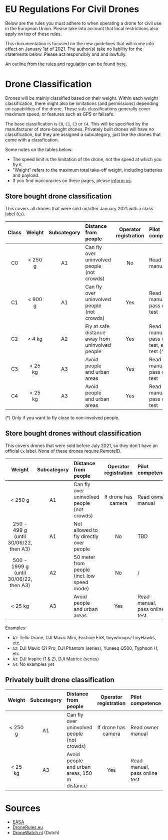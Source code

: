 # EU Regulations For Civil Drones

Below are the rules you must adhere to when operating a drone for civil use in the European Union.
Please take into account that local restrictions also apply on top of these rules.

This documentation is focused on the new guidelines that will come into effect on January 1st of 2021.
The author(s) take no liability for the statements below. Please act responsibly and and lawfully.

An outline from the rules and regulation can be found [here](https://www.easa.europa.eu/sites/default/files/dfu/217307_EASA_DRONE_POSTER_2018%20final.pdf).

# Drone Classification

Drones will be mainly classified based on their weight. Within each weight classification, there might also be
limitations (and permissions) depending on capabilities of the drone. These sub-classifications generally cover
maximum speed, or features such as GPS or failsafe.

The base classification is `C0`, `C1`, `C3` or `C4`. This will be specified by the manufacturer of store-bought drones. 
Privately built drones will have no classification, but they are assigned a subcategory, just like the drones that come with
a classfication.

Some notes on the tables below:
- The speed limit is the limitation of the drone, not the speed at which you fly it.
- "Weight" refers to the maximum total take-off weight, including batteries and payload.
- If you find inaccuracies on these pages, please [inform us](https://github.com/ByteWelder/DroneCrafting/issues).

## Store bought drone classification

This covers all drones that were sold on/after January 2021 with a class label (`Cx`).

 Class | Weight | Subcategory | Distance from people | Operator registration | Pilot competence | RemoteID | Speed
:---:|:-------:|:--:|:-------------------------------------------------|:---:|:-----------------------------------------------|:---:|:---------:
| C0 | < 250 g | A1 | Can fly over uninvolved people (not crowds)      | No  | Read owner manual                              | No  | < 19 m/s |
| C1 | < 900 g | A1 | Can fly over uninvolved people (not crowds)      | Yes | Read manual, pass online test                  | Yes | < 19 m/s |
| C2 | < 4 kg  | A2 | Fly at safe distance away from uninvolved people | Yes | Read manual, pass online test, extra test (\*) | Yes | < 19 m/s |
| C3 | < 25 kg | A3 | Avoid people and urban areas                     | Yes | Read manual, pass online test                  | Yes | < 19 m/s |
| C4 | < 25 kg | A3 | Avoid people and urban areas                     | Yes | Read manual, pass online test                  | Yes | /        |

(\*) Only if you want to fly close to non-involved people.

## Store bought drones without classification

This covers drones that were sold before July 2021, so they don't have an official `Cx` label.
None of these drones require RemoteID.

 Weight | Subcategory | Distance from people | Operator registration | Pilot competence | Speed 
:-------------------------------------------:|:--:|:--------------------------------------------|:-------------------:|:------------------------------|:----------
| < 250 g                                    | A1 | Can fly over uninvolved people (not crowds) | If drone has camera | Read owner manual             | < 19 m/s |
| 250 - 499 g<br/>(until 30/06/22, then A3)  | A1 | Not allowed to fly directly over people     | No                  | TBD                           | < 19 m/s |
| 500 - 1999 g<br/>(until 30/06/22, then A3) | A2 | 50 meter from people (incl. low speed mode) | No                  | /                             | < 19 m/s |
| < 25 kg                                    | A3 | Avoid people and urban areas                | Yes                 | Read manual, pass online test | /        |

Examples:
- `A1`: Tello Drone, DJI Mavic Mini, Eachine E58, tinywhoops/TinyHawks, etc.
- `A2`: DJI Mavic (2) Pro, DJI Phantom (series), Yuneeq Q500, Typhoon H, etc.
- `A3`: DJI Inspire (1 & 2), DJI Matrice (series)
- `A4`: No examples yet

## Privately built drone classification

 Weight | Subcategory | Distance from people | Operator registration | Pilot competence | Speed
:--------:|:--:|:---------------------------------------------|:-------------------:|:------------------------------|:---------:
| < 250 g | A1 | Can fly over uninvolved people (not crowds)  | If drone has camera | Read owner manual             | < 19 m/s |
| < 25 kg | A3 | Avoid people and urban areas, 150 m distance | Yes                 | Read manual, pass online test | /        |

# Sources

- [EASA](https://www.easa.europa.eu/easa-and-you/civil-drones-rpas)
- [DroneRules.eu](https://dronerules.eu/sl/professional/eu_regulations_updates)
- [DroneWatch.nl](https://www.dronewatch.nl/wp-content/uploads/2020/01/drone-open-categorie-A1-A2-A3-dronewatch-v1.jpg) (Dutch)

